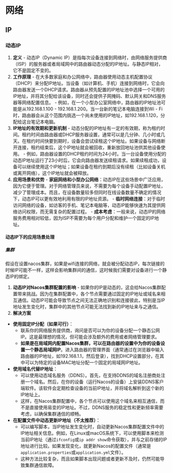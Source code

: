 # 网络

## IP

### 动态IP

1. **定义**   - 动态IP（Dynamic IP）是指每次设备连接到网络时，由网络服务提供商（ISP）的服务器或者局域网中的路由器动态分配的IP地址。与静态IP相对，它不是固定不变的。 
2. **工作原理**   - 在大多数家庭和办公网络中，路由器使用动态主机配置协议（DHCP）来分配IP地址。当设备（如计算机、手机）连接到网络时，它会向路由器发送一个DHCP请求。路由器从预先配置的IP地址池中选择一个可用的IP地址，并将其分配给该设备，同时还会提供子网掩码、默认网关和DNS服务器等网络配置信息。   - 例如，在一个小型办公室网络中，路由器的IP地址池可能是从192.168.1.100 - 192.168.1.200。当一台新的笔记本电脑连接到Wi - Fi时，路由器会从这个范围内挑选一个尚未使用的IP地址，如192.168.1.120，分配给这台笔记本电脑。 
3. **IP地址的有效期和更新机制**   - 动态分配的IP地址有一定的有效期，称为租约时间。租约时间由路由器或DHCP服务器设置，通常可以是几分钟、几小时或几天。在租约时间快要到期时，设备会尝试续租这个IP地址。如果设备与网络断开连接，租约结束后，这个IP地址就会被回收，重新放回地址池供其他设备使用。   - 例如，路由器设置的DHCP租约时间为24小时。当一台设备使用分配的动态IP地址运行了23小时后，它会向路由器发送续租请求。如果续租成功，设备可以继续使用这个IP地址；如果设备在租约到期后没有续租（比如设备关机或离开网络），这个IP地址就会被释放。 
4. **应用场景和优势**   - **家庭网络和小型办公网络**：动态IP在这些场景中广泛应用，因为它便于管理。对于网络管理员来说，不需要为每个设备手动配置IP地址，减少了管理成本。而且，在设备数量较多但同时在线设备数量不确定的情况下，动态IP可以更有效地利用有限的IP地址资源。   - **临时网络连接**：对于临时访问网络的设备，如访客的手机、笔记本电脑等，动态IP能够快速为其提供网络访问权限，而无需复杂的配置过程。   - **成本考虑**：一般来说，动态IP的网络服务费用相对较低，因为ISP不需要为每个用户分配和维护一个固定的IP地址。



#### 动态IP下的应用场景处理

##### 集群

假设在设置nacos集群，如果是wifi连接的网络，就会被分配动态IP，每次链接的时候IP可能不一样，这样会影响集群间的通信，这时候我们需要对设备进行一个静态IP的绑定。

1. **动态IP对Nacos集群配置的影响**   - 如果你的IP是动态的，这会给Nacos集群配置带来挑战。因为在集群配置中，各个节点需要通过固定的IP地址或域名来相互通信。动态IP可能会导致节点之间无法正确地识别和连接彼此，特别是当IP地址发生变化时，集群中的其他节点可能无法找到新的IP地址来与之通信。
2.  **解决方案**   
   - **使用固定IP分配（如果可行）**：     
     - 联系你的网络服务提供商，询问是否可以为你的设备分配一个静态公网IP。这是最理想的情况，但可能会涉及额外的费用或者网络管理要求。     
     - **如果是在局域网内配置Nacos集群，可以在路由器的设置中为你的设备设置一个静态局域网IP**。进入路由器的管理界面（通常通过在浏览器中输入路由器的IP地址，如192.168.1.1，然后登录），找到DHCP设置部分，在其中可以为特定的设备MAC地址分配一个固定的局域网IP地址。  
   - **使用域名代替IP地址**：    
     - 可以使用动态域名服务（DDNS）。首先，在支持DDNS的域名注册商处注册一个域名。然后，在你的设备（运行Nacos的设备）上安装DDNS客户端软件。该软件会定期检查设备的当前IP地址，并将域名解析到这个新的IP地址上。     
     -  这样，在Nacos集群配置中，各个节点可以使用这个域名来相互通信，而不是直接使用易变的IP地址。不过，DDNS服务的稳定性和更新频率需要考虑，以确保集群通信的顺畅。  
   - **在配置文件中动态更新IP地址（不太推荐）**：     
     - 可以编写脚本，当IP地址发生变化时，自动更新Nacos集群配置文件中的IP地址相关信息。例如，在Linux或macOS系统下，可以使用脚本来检测当前IP地址（通过`ifconfig`或`ip addr show`命令获取），并与之前存储的IP地址进行比较。如果发现变化，就更新Nacos的配置文件（通常是`application.properties`或`application.yml`文件）。    
     - 这种方法比较复杂，而且如果脚本出现问题或者更新不及时，仍然可能导致集群通信故障。